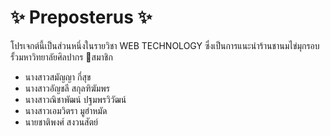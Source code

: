 # ✨ Preposterus ✨
โปรเจกต์นี้เป็นส่วนหนึ่งในรายวิชา WEB TECHNOLOGY ซึ่งเป็นการแนะนำร้านชานมไข่มุกรอบรั้วมหาวิทยาลัยศิลปากร
📌สมาชิก
- นางสาวสมัญญา กี่สุข
- นางสาวอัญชลี สกุลฑิฆัมพร
- นางสาวณิชาพัฒน์ ปฐมพรวิวัฒน์ 
- นางสาวเอมวิตรา มูฮำหมัด 
- นายชาติพงศ์ สงวนสัตย์
 
